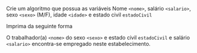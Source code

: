 Crie um algoritmo que possua as variáveis Nome `<nome>`, salário `<salario>`,
sexo `<sexo>` (M/F), idade `<idade>` e estado civil `estadoCivil`

Imprima da seguinte forma

O trabalhador(a) `<nome>` do sexo `<sexo>` e estado civil `estadoCivil`
e salário `<salario>` encontra-se empregado neste estabelecimento.

